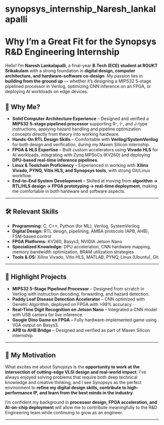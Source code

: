 # synopsys_internship_Naresh_lankalapalli
# Why I’m a Great Fit for the Synopsys R\&D Engineering Internship

Hello! I’m **Naresh Lankalapalli**, a final-year **B.Tech (ECE) student at RGUKT Srikakulam** with a strong foundation in **digital design, computer architecture, and hardware–software co-design**.
My passion lies in **building from the ground up** — whether it’s designing a MIPS32 5-stage pipelined processor in Verilog, optimizing CNN inference on an FPGA, or deploying AI workloads on edge devices.

## 🎯 Why Me?

* **Solid Computer Architecture Experience** – Designed and verified a **MIPS32 5-stage pipelined processor** supporting R-, I-, and J-type instructions, applying hazard handling and pipeline optimization concepts directly from theory into working hardware.
* **Hands-On RTL Design Skills** – Comfortable with **Verilog/SystemVerilog** for both design and verification, during my Maven Silicon internship.
* **FPGA & HLS Expertise** – Built custom accelerators using **Vivado HLS** for AI workloads, integrating with Zynq MPSoCs (KV260) and deploying **DPU-based real-time inference pipelines**.
* **Linux & Toolchain Proficiency** – Experienced in working with **Xilinx Vivado, PYNQ, Vitis HLS, and Synopsys tools**, with strong Git/Linux workflow.
* **End-to-End System Development** – Skilled at moving from **algorithm → RTL/HLS design → FPGA prototyping → real-time deployment**, making me comfortable in both hardware and software aspects.

---

## 🛠️ Relevant Skills

* **Programming:** C, C++, Python (for ML), Verilog, SystemVerilog
* **Digital Design:** RTL design, pipelining, AMBA protocols (APB, AHB), FSM-based control
* **FPGA Platforms:** KV260, Basys3, NVIDIA Jetson Nano
* **Specialized Knowledge:** DPU acceleration, CNN hardware mapping, memory bandwidth optimization, BRAM utilization strategies
* **Tools & OS:** Xilinx Vivado, Vitis HLS, MATLAB, PYNQ, Linux (Ubuntu), Git

---

## 📌 Highlight Projects

* **MIPS32 5-Stage Pipelined Processor** – Designed from scratch in Verilog with instruction decoding, forwarding, and hazard detection.
* **Paddy Leaf Disease Detection Accelerator** – CNN optimized with Genetic Algorithm, deployed on FPGA with >98% accuracy.
* **Real-Time Digit Recognition on Jetson Nano** – Integrated a CNN model with USB camera for live inference.
* **Google Dino Game on FPGA** – Fully hardware-implemented game using VGA output on Basys3.
* **APB to AHB Bridge** – Designed and verified as part of Maven Silicon internship.

---

## 🚀 My Motivation

What excites me about Synopsys is the **opportunity to work at the intersection of cutting-edge VLSI design and real-world impact**. I’ve always enjoyed solving problems that require both deep technical knowledge and creative thinking, and I see Synopsys as the perfect environment to **refine my digital design skills, contribute to high-performance IP, and learn from the best minds in the industry**.

I’m confident my background in **processor design, FPGA acceleration, and AI-on-chip deployment** will allow me to contribute meaningfully to the R\&D Engineering team while continuing to grow as an engineer.

---
